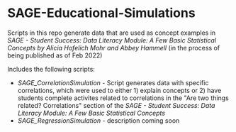 # SAGE-Educational-Simulations
Scripts in this repo generate data that are used as concept examples in *SAGE - Student Success: Data Literacy Module: A Few Basic Statistical Concepts by Alicia Hofelich Mohr and Abbey Hammell* (in the process of being published as of Feb 2022)

Includes the following scripts: 
- *SAGE_CorrelationSimulation* - Script generates data with specific correlations, which were used to either 1) explain concepts or 2) have students complete activites related to correlations in the "Are two things related? Correlations" section of the *SAGE - Student Success: Data Literacy Module: A Few Basic Statistical Concepts* 
- *SAGE_RegressionSimulation* - description coming soon
